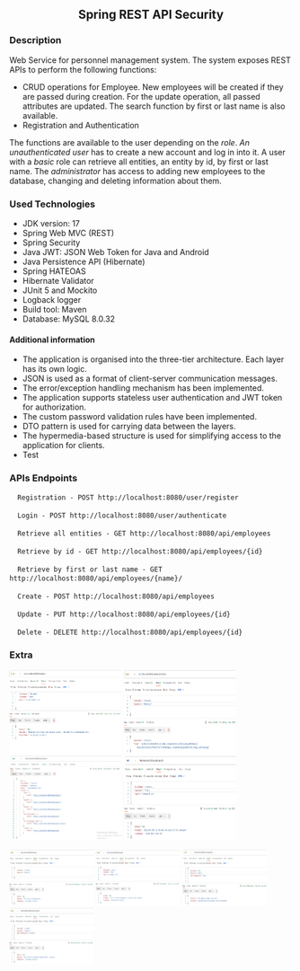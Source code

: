 <h2 align="center">Spring REST API Security</h2>

### Description 
Web Service for personnel management system.
The system exposes REST APIs to perform the following functions:
 - CRUD operations for Employee. New employees will be created if they are passed during creation.
   For the update operation, all passed attributes are updated. The search function by first or last name is also available.
 - Registration and Authentication

The functions are available to the user depending on the *role*.
*An unauthenticated user* has to create a new account and log in into it. A user with a *basic* role can retrieve all entities, an entity by id, by first or last name.
The *administrator* has access to adding new employees to the database, changing and deleting information about them.


### Used Technologies
* JDK version: 17
* Spring Web MVC (REST)
* Spring Security
* Java JWT: JSON Web Token for Java and Android
* Java Persistence API (Hibernate)
* Spring HATEOAS
* Hibernate Validator
* JUnit 5 and Mockito
* Logback logger
* Build tool: Maven
* Database: MySQL 8.0.32

#### Additional information
   * The application is organised into the three-tier architecture. Each layer has its own logic.
   * JSON is used as a format of client-server communication messages.
   * The error/exception handling mechanism has been implemented.
   * The application supports stateless user authentication and JWT token for authorization.
   * The custom password validation rules have been implemented.
   * DTO pattern is used for carrying data between the layers.
   * The hypermedia-based structure is used for simplifying access to the application for clients.
   * Test

### APIs Endpoints

      Registration - POST http://localhost:8080/user/register

      Login - POST http://localhost:8080/user/authenticate

      Retrieve all entities - GET http://localhost:8080/api/employees

      Retrieve by id - GET http://localhost:8080/api/employees/{id}

      Retrieve by first or last name - GET http://localhost:8080/api/employees/{name}/

      Create - POST http://localhost:8080/api/employees

      Update - PUT http://localhost:8080/api/employees/{id}

      Delete - DELETE http://localhost:8080/api/employees/{id}

### Extra
<p float="left">
<img height="150" src="screenshots\already-exists.png" title="already-exists" width="200"/>
<img height="150" src="screenshots\authentication.png" title="authentication" width="200"/>
<img height="150" src="screenshots\by-id.png" title="by-id" width="200"/>
<img height="150" src="screenshots\does-not-exist.png" title="does not exist" width="200"/>
</p>

<p>
<img height="100" src="screenshots\not-authenticated.png" title="not-authenticated" width="150"/>
<img height="100" src="screenshots\not-authorized.png" title="not-authorized" width="150"/>
<img height="100" src="screenshots\registration-errors.png" title="registration-errors" width="150"/>
<img height="100" src="screenshots\registration.png" title="registration" width="150"/>
</p>










      
      
      

  
